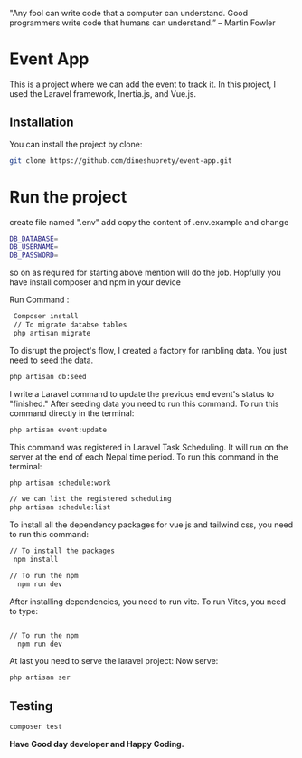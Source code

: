 "Any fool can write code that a computer can understand. Good programmers write code that humans can understand.” – Martin Fowler

# Event App

This is a project where we can add the event to track it. In this project, I used the Laravel framework, Inertia.js, and Vue.js.

## Installation

You can install the project by clone:

```bash
git clone https://github.com/dineshuprety/event-app.git
```

# Run the project

create file named ".env" add copy the content of .env.example and change

```bash
DB_DATABASE=
DB_USERNAME=
DB_PASSWORD=
```

so on as required for starting above mention will do the job.
Hopfully you have install composer and npm in your device

Run Command :

```bash
 Composer install
 // To migrate databse tables
 php artisan migrate

```

To disrupt the project's flow, I created a factory for rambling data. You just need to seed the data.

```bash
php artisan db:seed
```

I write a Laravel command to update the previous end event's status to "finished."
After seeding data you need to run this command.
To run this command directly in the terminal:

```bash
php artisan event:update
```

This command was registered in Laravel Task Scheduling. It will run on the server at the end of each Nepal time period.
To run this command in the terminal:

```bash
php artisan schedule:work

// we can list the registered scheduling
php artisan schedule:list
```

To install all the dependency packages for vue js and tailwind css, you need to run this command:

```bash
// To install the packages
 npm install

// To run the npm
  npm run dev
```

After installing dependencies, you need to run vite.
To run Vites, you need to type:

```bash

// To run the npm
  npm run dev
```

At last you need to serve the laravel project:
Now serve:

```bash
php artisan ser
```

## Testing

```bash
composer test
```

**Have Good day developer and Happy Coding.**
